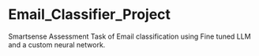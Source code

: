 # Email_Classifier_Project
Smartsense Assessment Task of Email classification using Fine tuned LLM and a custom neural network.
